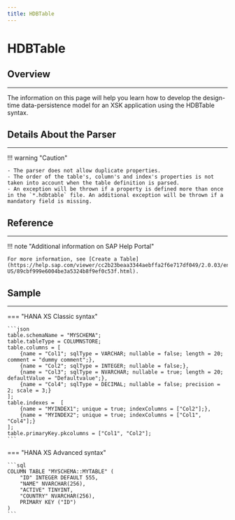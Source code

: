 ```yaml
---
title: HDBTable
---
```


HDBTable
===

## Overview
---

The information on this page will help you learn how to develop the design-time data-persistence model for an XSK application using the HDBTable syntax.

## Details About the Parser
---

!!! warning "Caution"

    - The parser does not allow duplicate properties.
    - The order of the table's, column's and index's properties is not taken into account when the table definition is parsed. 
    - An exception will be thrown if a property is defined more than once in the `*.hdbtable` file. An additional exception will be thrown if a mandatory field is missing.

## Reference
---

!!! note "Additional information on SAP Help Portal"

    For more information, see [Create a Table](https://help.sap.com/viewer/cc2b23beaa3344aebffa2f6e717df049/2.0.03/en-US/89cbf999e6004be3a5324b8f9ef0c53f.html).

## Sample
---

=== "HANA XS Classic syntax"

    ```json
    table.schemaName = "MYSCHEMA";
    table.tableType = COLUMNSTORE;
    table.columns = [
        {name = "Col1"; sqlType = VARCHAR; nullable = false; length = 20; comment = "dummy comment";},
        {name = "Col2"; sqlType = INTEGER; nullable = false;},
        {name = "Col3"; sqlType = NVARCHAR; nullable = true; length = 20; defaultValue = "Defaultvalue";},
        {name = "Col4"; sqlType = DECIMAL; nullable = false; precision = 2; scale = 3;}
    ];
    table.indexes =  [
        {name = "MYINDEX1"; unique = true; indexColumns = ["Col2"];},
        {name = "MYINDEX2"; unique = true; indexColumns = ["Col1", "Col4"];}
    ];
    table.primaryKey.pkcolumns = ["Col1", "Col2"];
    ```

=== "HANA XS Advanced syntax"

    ```sql
    COLUMN TABLE "MYSCHEMA::MYTABLE" ( 
        "ID" INTEGER DEFAULT 555,
        "NAME" NVARCHAR(256),
        "ACTIVE" TINYINT,
        "COUNTRY" NVARCHAR(256),
        PRIMARY KEY ("ID")
    )
    ```

